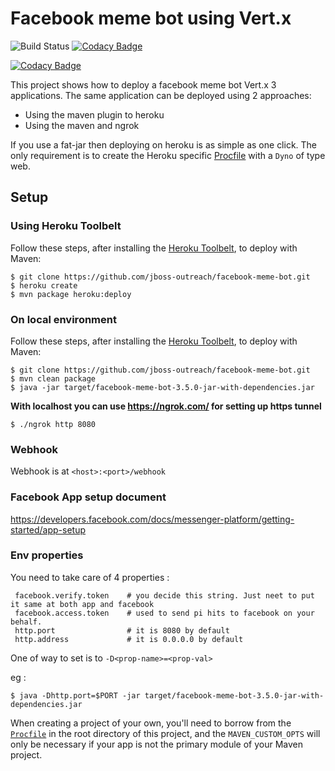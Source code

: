 # Facebook meme bot using Vert.x
![Build Status](https://travis-ci.org/jboss-outreach/facebook-meme-bot.svg?branch=master)
[![Codacy Badge](https://api.codacy.com/project/badge/Grade/1afbc4325c4f4a9ea06d91619e6e1760)](https://www.codacy.com/app/jboss-outreach/facebook-meme-bot/dashboard)

[![Codacy Badge](https://api.codacy.com/project/badge/Grade/1afbc4325c4f4a9ea06d91619e6e1760)](https://www.codacy.com/app/Ani2004/facebook-meme-bot_2/dashboard)

This project shows how to deploy a facebook meme bot Vert.x 3 applications. The same application can be deployed using 2 approaches:

* Using the maven plugin to heroku
* Using the maven and ngrok

If you use a fat-jar then deploying on heroku is as simple as one click. The only requirement is to create the Heroku specific [Procfile](./Procfile) with a `Dyno` of type web.

## Setup

### Using Heroku Toolbelt

Follow these steps, after installing the [Heroku Toolbelt](https://toolbelt.heroku.com/), to deploy with Maven:

```sh-session
$ git clone https://github.com/jboss-outreach/facebook-meme-bot.git
$ heroku create
$ mvn package heroku:deploy
```

### On local environment

Follow these steps, after installing the [Heroku Toolbelt](https://toolbelt.heroku.com/), to deploy with Maven:

```sh-session
$ git clone https://github.com/jboss-outreach/facebook-meme-bot.git
$ mvn clean package 
$ java -jar target/facebook-meme-bot-3.5.0-jar-with-dependencies.jar
```

**With localhost you can use https://ngrok.com/ for setting up https tunnel**

```
$ ./ngrok http 8080
```

### Webhook

Webhook is at `<host>:<port>/webhook`

### Facebook App setup document

https://developers.facebook.com/docs/messenger-platform/getting-started/app-setup

### Env properties

You need to take care of 4 properties :
```
 facebook.verify.token    # you decide this string. Just neet to put it same at both app and facebook
 facebook.access.token    # used to send pi hits to facebook on your behalf.
 http.port                # it is 8080 by default
 http.address             # it is 0.0.0.0 by default
```

One of way to set is to `-D<prop-name>=<prop-val>`

eg : 
```
$ java -Dhttp.port=$PORT -jar target/facebook-meme-bot-3.5.0-jar-with-dependencies.jar
```

When creating a project of your own, you'll need to borrow from the [`Procfile`](./Procfile) in the root directory of this project, and the `MAVEN_CUSTOM_OPTS` will only be necessary if your app is not the primary module of your Maven project.
